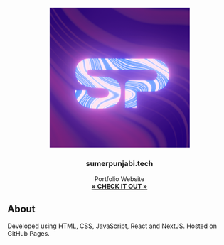 <br />
<div align="center">
  <a href="">
    <img src="public/static/img/thumb.png" alt="Logo" width="315" height="315">
  </a>

  <h3 align="center">sumerpunjabi.tech</h3>

  <p align="center">
    Portfolio Website
    <br />
    <a href="https://sumerpunjabi.tech/" target="_blank"><strong>» CHECK IT OUT »</strong></a>
    <br />
  </p>
</div>

## About

Developed using HTML, CSS, JavaScript, React and NextJS. Hosted on GitHub Pages.

